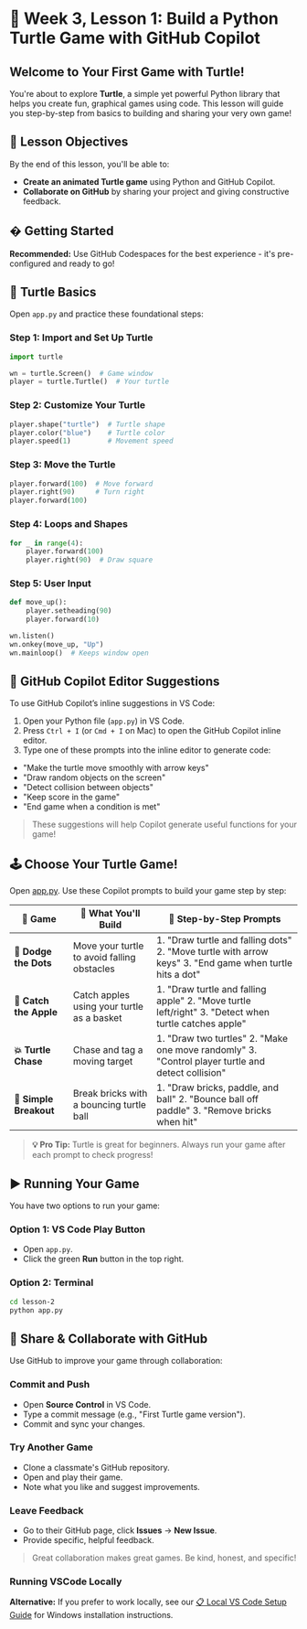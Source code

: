 # 🐢 Week 3, Lesson 1: Build a Python Turtle Game with GitHub Copilot

## Welcome to Your First Game with Turtle!

You're about to explore **Turtle**, a simple yet powerful Python library that helps you create fun, graphical games using code. This lesson will guide you step-by-step from basics to building and sharing your very own game!

## 🎯 Lesson Objectives

By the end of this lesson, you'll be able to:

- **Create an animated Turtle game** using Python and GitHub Copilot.
- **Collaborate on GitHub** by sharing your project and giving constructive feedback.

## � Getting Started

**Recommended:** Use GitHub Codespaces for the best experience - it's pre-configured and ready to go!

## 🐢 Turtle Basics

Open `app.py` and practice these foundational steps:

### Step 1: Import and Set Up Turtle

```python
import turtle

wn = turtle.Screen()  # Game window
player = turtle.Turtle()  # Your turtle
```

### Step 2: Customize Your Turtle

```python
player.shape("turtle")  # Turtle shape
player.color("blue")    # Turtle color
player.speed(1)         # Movement speed
```

### Step 3: Move the Turtle

```python
player.forward(100)  # Move forward
player.right(90)     # Turn right
player.forward(100)
```

### Step 4: Loops and Shapes

```python
for _ in range(4):
    player.forward(100)
    player.right(90)  # Draw square
```

### Step 5: User Input

```python
def move_up():
    player.setheading(90)
    player.forward(10)

wn.listen()
wn.onkey(move_up, "Up")
wn.mainloop()  # Keeps window open
```

## 🚀 GitHub Copilot Editor Suggestions

To use GitHub Copilot’s inline suggestions in VS Code:

1. Open your Python file (`app.py`) in VS Code.
2. Press `Ctrl + I` (or `Cmd + I` on Mac) to open the GitHub Copilot inline editor.
3. Type one of these prompts into the inline editor to generate code:

- "Make the turtle move smoothly with arrow keys"
- "Draw random objects on the screen"
- "Detect collision between objects"
- "Keep score in the game"
- "End game when a condition is met"

> These suggestions will help Copilot generate useful functions for your game!

## 🕹️ Choose Your Turtle Game!

Open [app.py](/lesson-2/app.py). Use these Copilot prompts to build your game step by step:

| 🐢 Game                | 🎯 What You'll Build                        | 🚀 Step-by-Step Prompts                                                                                 |
| ---------------------- | ------------------------------------------- | ------------------------------------------------------------------------------------------------------- |
| **🏃 Dodge the Dots**  | Move your turtle to avoid falling obstacles | 1. "Draw turtle and falling dots" 2. "Move turtle with arrow keys" 3. "End game when turtle hits a dot" |
| **🍎 Catch the Apple** | Catch apples using your turtle as a basket  | 1. "Draw turtle and falling apple" 2. "Move turtle left/right" 3. "Detect when turtle catches apple"    |
| **💥 Turtle Chase**    | Chase and tag a moving target               | 1. "Draw two turtles" 2. "Make one move randomly" 3. "Control player turtle and detect collision"       |
| **🧱 Simple Breakout** | Break bricks with a bouncing turtle ball    | 1. "Draw bricks, paddle, and ball" 2. "Bounce ball off paddle" 3. "Remove bricks when hit"              |

> **💡 Pro Tip:** Turtle is great for beginners. Always run your game after each prompt to check progress!

## ▶️ Running Your Game

You have two options to run your game:

### Option 1: VS Code Play Button

- Open `app.py`.
- Click the green **Run** button in the top right.

### Option 2: Terminal

```bash
cd lesson-2
python app.py
```

## 🔎 Share & Collaborate with GitHub

Use GitHub to improve your game through collaboration:

### Commit and Push

- Open **Source Control** in VS Code.
- Type a commit message (e.g., "First Turtle game version").
- Commit and sync your changes.

### Try Another Game

- Clone a classmate's GitHub repository.
- Open and play their game.
- Note what you like and suggest improvements.

### Leave Feedback

- Go to their GitHub page, click **Issues** → **New Issue**.
- Provide specific, helpful feedback.

> Great collaboration makes great games. Be kind, honest, and specific!

### Running VSCode Locally
**Alternative:** If you prefer to work locally, see our [📋 Local VS Code Setup Guide](local-setup.md) for Windows installation instructions.
